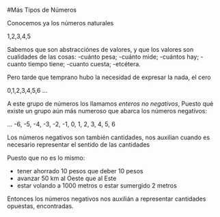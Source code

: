 #Más Tipos de Números

Conocemos ya los números naturales

1,2,3,4,5

Sabemos que son abstracciónes de valores, y que los valores son cualidades de las cosas: 
-cuánto pesa;
-cuánto mide;
-cuántos hay;
-cuanto tiempo tiene;
-cuanto cuesta;
-etcétera.

Pero tarde que temprano hubo la necesidad de expresar la nada, el cero

0,1,2,3,4,5,6 ...

A este grupo de números los llamamos *enteros no negativos*, Puesto qué existe un grupo aún más numeroso que abarca los números negativos:

... -6, -5, -4, -3, -2, -1, 0, 1, 2, 3, 4, 5, 6

Los números negativos son también cantidades, nos auxilian cuando es necesario representar el sentido de las cantidades

Puesto que no es lo mismo:

- tener ahorrado 10 pesos que deber 10 pesos
- avanzar 50 km al Oeste que al Este
- estar volando a 1000 metros o estar sumergido 2 metros

Entonces los números negativos nos auxilián a representar cantidades opuestas, encontradas.


